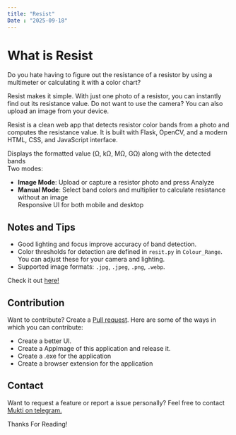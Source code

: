 ```yaml
---
title: "Resist"
Date : "2025-09-18"
---
```


# What is Resist
Do you hate having to figure out the resistance of a resistor by using a multimeter or calculating it with a color chart?  

Resist makes it simple. With just one photo of a resistor, you can instantly find out its resistance value. Do not want to use the camera? You can also upload an image from your device.

Resist is a clean web app that detects resistor color bands from a photo and computes the resistance value. It is built with Flask, OpenCV, and a modern HTML, CSS, and JavaScript interface.

 Displays the formatted value (Ω, kΩ, MΩ, GΩ) along with the detected bands  
Two modes:  
  - **Image Mode**: Upload or capture a resistor photo and press Analyze  
  - **Manual Mode**: Select band colors and multiplier to calculate resistance without an image  
Responsive UI for both mobile and desktop   

## Notes and Tips
- Good lighting and focus improve accuracy of band detection.  
- Color thresholds for detection are defined in `resit.py` in `Colour_Range`. You can adjust these for your camera and lighting.  
- Supported image formats: `.jpg`, `.jpeg`, `.png`, `.webp`. 

Check it out [here!](https://github.com/Praneel7015/resist)

## Contribution
Want to contribute? Create a [Pull request](https://github.com/Praneel7015/resist/pulls). 
Here are some of the ways in which you can contribute:
- Create a better UI.
- Create a AppImage of this application and release it. 
- Create a .exe for the application
- Create a browser extension for the application

## Contact
Want to request a feature or report a issue personally? Feel free to contact [Mukti on telegram.](https://t.me/+JYx6akEWSik2Yjc1)

Thanks For Reading!
